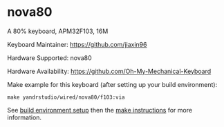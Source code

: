nova80
===

A 80% keyboard, APM32F103, 16M

Keyboard Maintainer: https://github.com/jiaxin96

Hardware Supported: nova80

Hardware Availability: https://github.com/Oh-My-Mechanical-Keyboard 

Make example for this keyboard (after setting up your build environment):

    make yandrstudio/wired/nova80/f103:via

See [build environment setup](https://docs.qmk.fm/#/getting_started_build_tools) then the [make instructions](https://docs.qmk.fm/#/getting_started_make_guide) for more information.
